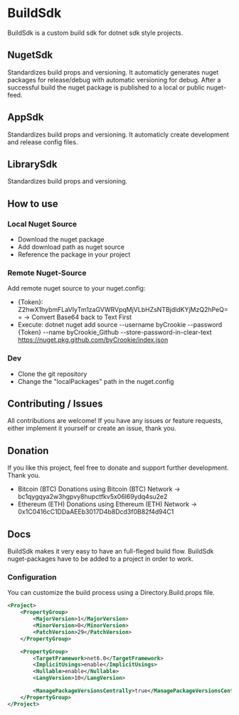 # BuildSdk
BuildSdk is a custom build sdk for dotnet sdk style projects.

## NugetSdk
Standardizes build props and versioning. It automaticly generates nuget packages for release/debug with automatic versioning for debug. After a successful build the nuget package is published to a local or public nuget-feed.

## AppSdk
Standardizes build props and versioning. It automaticly create development and release config files.

## LibrarySdk
Standardizes build props and versioning.

## How to use

### Local Nuget Source
* Download the nuget package
* Add download path as nuget source
* Reference the package in your project

### Remote Nuget-Source

Add remote nuget source to your nuget.config:

* {Token}: Z2hwX1hybmFLaVIyTm1zaGVWRVpqMjVLbHZsNTBjdldKYjMzQ2hPeQ== -> Convert Base64 back to Text First
* Execute: dotnet nuget add source --username byCrookie --password {Token} --name byCrookie_Github --store-password-in-clear-text https://nuget.pkg.github.com/byCrookie/index.json

### Dev

* Clone the git repository
* Change the "localPackages" path in the nuget.config

## Contributing / Issues
All contributions are welcome! If you have any issues or feature requests, either implement it yourself or create an issue, thank you.

## Donation
If you like this project, feel free to donate and support further development. Thank you.

* Bitcoin (BTC) Donations using Bitcoin (BTC) Network -> bc1qygqya2w3hgpvy8hupctfkv5x06l69ydq4su2e2
* Ethereum (ETH) Donations using Ethereum (ETH) Network -> 0x1C0416cC1DDaAEEb3017D4b8Dcd3f0B82f4d94C1

## Docs
BuildSdk makes it very easy to have an full-fleged build flow. BuildSdk nuget-packages have to be added to a project in order to work.

### Configuration

You can customize the build process using a Directory.Build.props file.

```xml
<Project>
    <PropertyGroup>
        <MajorVersion>1</MajorVersion>
        <MinorVersion>0</MinorVersion>
        <PatchVersion>29</PatchVersion>
    </PropertyGroup>

    <PropertyGroup>
        <TargetFramework>net6.0</TargetFramework>
        <ImplicitUsings>enable</ImplicitUsings>
        <Nullable>enable</Nullable>
        <LangVersion>10</LangVersion>

        <ManagePackageVersionsCentrally>true</ManagePackageVersionsCentrally>
    </PropertyGroup>
</Project>
```
